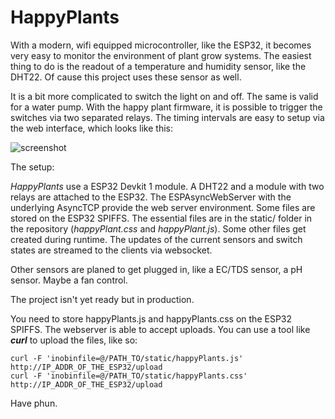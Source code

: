 HappyPlants
============

With a modern, wifi equipped microcontroller, like the ESP32, it becomes very easy to monitor
the environment of plant grow systems. The easiest thing to do is the readout of a temperature
and humidity sensor, like the DHT22. Of cause this project uses these sensor as well.

It is a bit more complicated to switch the light on and off. The same is valid for a water pump.
With the happy plant firmware, it is possible to trigger the switches via two separated relays.
The timing intervals are easy to setup via the web interface, which looks like this:

![screenshot](https://repository-images.githubusercontent.com/336855480/328fa980-6a17-11eb-9929-4065c126b976)

The setup:

*HappyPlants* use a ESP32 Devkit 1 module. A DHT22 and a module with two relays
are attached to the ESP32. The ESPAsyncWebServer with the underlying AsyncTCP
provide the web server environment. Some files are stored on the ESP32 SPIFFS.
The essential files are in the static/ folder in the repository (_happyPlant.css_
and _happyPlant.js_). Some other files get created during runtime. The updates of
the current sensors and switch states are streamed to the clients via websocket.

Other sensors are planed to get plugged in, like a EC/TDS sensor, a pH sensor.
Maybe a fan control.

The project isn't yet ready but in production.

You need to store happyPlants.js and happyPlants.css on the ESP32 SPIFFS.
The webserver is able to accept uploads. You can use a tool like **_curl_** to
upload the files, like so:
```
curl -F 'inobinfile=@/PATH_TO/static/happyPlants.js' http://IP_ADDR_OF_THE_ESP32/upload
curl -F 'inobinfile=@/PATH_TO/static/happyPlants.css' http://IP_ADDR_OF_THE_ESP32/upload
```

Have phun.
